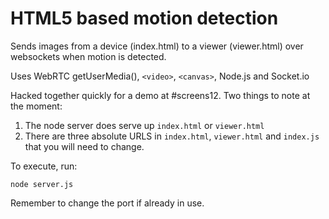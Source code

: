 # HTML5 based motion detection

Sends images from a device (index.html) to a viewer (viewer.html) over websockets when motion is detected.

Uses WebRTC getUserMedia(), `<video>`, `<canvas>`, Node.js and Socket.io

Hacked together quickly for a demo at #screens12. Two things to note at the moment:

1. The node server does serve up `index.html` or `viewer.html`
1. There are three absolute URLS in `index.html`, `viewer.html` and `index.js` that you will need to change.

To execute, run:

```shell
node server.js
```

Remember to change the port if already in use.
